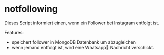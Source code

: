 # notfollowing

Dieses Script informiert einen, wenn ein Follower bei Instagram entfolgt ist.

Features:

- speichert follower in MongoDB Datenbank um abzugleichen
- wenn jemand entfolgt ist, wird eine Whatsapp💬 Nachricht verschickt.
